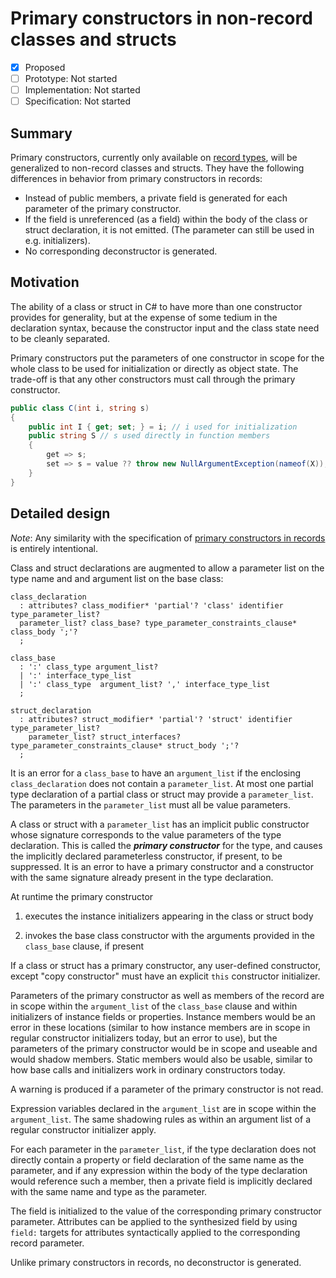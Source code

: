 # Primary constructors in non-record classes and structs

* [x] Proposed
* [ ] Prototype: Not started
* [ ] Implementation: Not started
* [ ] Specification: Not started

## Summary
[summary]: #summary

Primary constructors, currently only available on [record types](https://github.com/dotnet/csharplang/blob/main/proposals/csharp-9.0/records.md#primary-constructor), will be generalized to non-record classes and structs. They have the following differences in behavior from primary constructors in records:

- Instead of public members, a private field is generated for each parameter of the primary constructor.
- If the field is unreferenced (as a field) within the body of the class or struct declaration, it is not emitted. (The parameter can still be used in e.g. initializers).
- No corresponding deconstructor is generated.

## Motivation
[motivation]: #motivation

The ability of a class or struct in C# to have more than one constructor provides for generality, but at the expense of some tedium in the declaration syntax, because the constructor input and the class state need to be cleanly separated.

Primary constructors put the parameters of one constructor in scope for the whole class to be used for initialization or directly as object state. The trade-off is that any other constructors must call through the primary constructor.

``` c#
public class C(int i, string s)
{
    public int I { get; set; } = i; // i used for initialization
    public string S // s used directly in function members
    {
        get => s;
        set => s = value ?? throw new NullArgumentException(nameof(X));
    }
}
```

## Detailed design
[design]: #detailed-design

*Note*: Any similarity with the specification of [primary constructors in records](https://github.com/dotnet/csharplang/blob/main/proposals/csharp-9.0/records.md#primary-constructor) is entirely intentional.

Class and struct declarations are augmented to allow a parameter list on the type name and and argument list on the base class:

``` antlr
class_declaration
  : attributes? class_modifier* 'partial'? 'class' identifier type_parameter_list?
  parameter_list? class_base? type_parameter_constraints_clause* class_body ';'?
  ;
  
class_base
  : ':' class_type argument_list?
  | ':' interface_type_list
  | ':' class_type  argument_list? ',' interface_type_list
  ;  
  
struct_declaration
  : attributes? struct_modifier* 'partial'? 'struct' identifier type_parameter_list?
    parameter_list? struct_interfaces? type_parameter_constraints_clause* struct_body ';'?
  ;
```

It is an error for a `class_base` to have an `argument_list` if the enclosing `class_declaration` does not contain a `parameter_list`. At most one partial type declaration of a partial class or struct may provide a `parameter_list`. The parameters in the `parameter_list` must all be value parameters.

A class or struct with a `parameter_list` has an implicit public constructor whose signature corresponds to the value parameters of the type declaration. This is called the ***primary constructor*** for the type, and causes the implicitly declared parameterless constructor, if present, to be suppressed. It is an error to have a primary constructor and a constructor with the same signature already present in the type declaration.

At runtime the primary constructor

1. executes the instance initializers appearing in the class or struct body

2. invokes the base class constructor with the arguments provided in the `class_base` clause, if present

If a class or struct has a primary constructor, any user-defined constructor, except "copy constructor" must have an explicit `this` constructor initializer. 

Parameters of the primary constructor as well as members of the record are in scope within the `argument_list`
of the `class_base` clause and within initializers of instance fields or properties. Instance members would
be an error in these locations (similar to how instance members are in scope in regular constructor initializers today, but an error to use), but the parameters of the primary constructor would be in scope and useable and would shadow members. Static members would also be usable, similar to how base calls and initializers work in ordinary constructors today.

A warning is produced if a parameter of the primary constructor is not read.

Expression variables declared in the `argument_list` are in scope within the `argument_list`. The same shadowing rules as within an argument list of a regular constructor initializer apply.

For each parameter in the `parameter_list`, if the type declaration does not directly contain a property or field declaration of the same name as the parameter, and if any expression within the body of the type declaration would reference such a member, then a private field is implicitly declared with the same name and type as the parameter.

The field is initialized to the value of the corresponding primary constructor parameter. Attributes can be applied to the synthesized field by using `field:` targets for attributes syntactically applied to the corresponding record parameter.

Unlike primary constructors in records, no deconstructor is generated.



